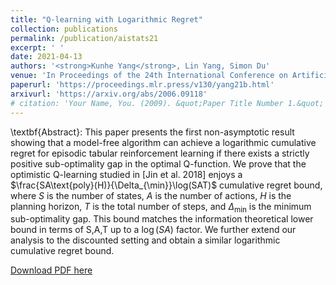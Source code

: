 ```yaml
---
title: "Q-learning with Logarithmic Regret"
collection: publications
permalink: /publication/aistats21
excerpt: ' '
date: 2021-04-13
authors: '<strong>Kunhe Yang</strong>, Lin Yang, Simon Du'
venue: 'In Proceedings of the 24th International Conference on Artificial Intelligence and Statistics (AISTATS 2021)'
paperurl: 'https://proceedings.mlr.press/v130/yang21b.html'
arxivurl: 'https://arxiv.org/abs/2006.09118'
# citation: 'Your Name, You. (2009). &quot;Paper Title Number 1.&quot; <i>Journal 1</i>. 1(1).'
---
```


\textbf{Abstract}: This paper presents the first non-asymptotic result showing that a model-free algorithm can achieve a logarithmic cumulative regret for episodic tabular reinforcement learning if there exists a strictly positive sub-optimality gap in the optimal Q-function. We prove that the optimistic Q-learning studied in [Jin et al. 2018] enjoys a $\frac{SA\text{poly}(H)}{\Delta_{\min}}\log(SAT)$ cumulative regret bound, where $S$ is the number of states, $A$ is the number of actions, $H$ is the planning horizon, $T$ is the total number of steps, and $\Delta_{\min}$ is the minimum sub-optimality gap. This bound matches the information theoretical lower bound in terms of S,A,T up to a $\log(SA)$ factor. We further extend our analysis to the discounted setting and obtain a similar logarithmic cumulative regret bound.


<a href='https://arxiv.org/pdf/2006.09118.pdf'>Download PDF here</a>